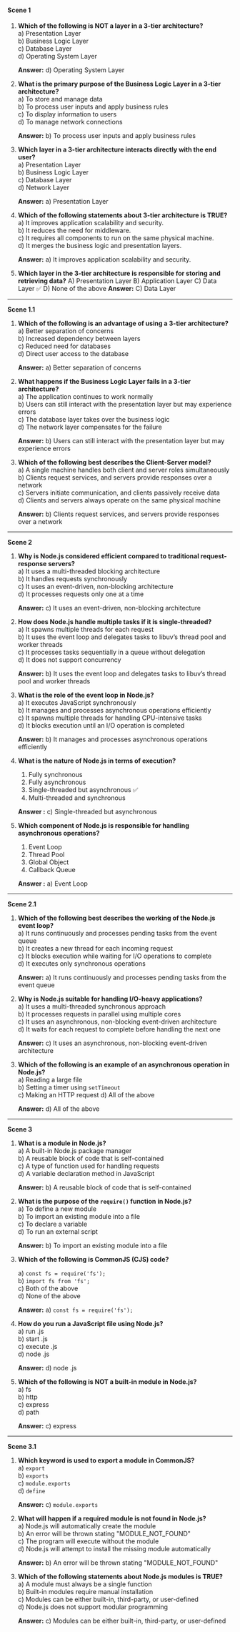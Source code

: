 #### **Scene 1**

1. **Which of the following is NOT a layer in a 3-tier architecture?**  
   a) Presentation Layer  
   b) Business Logic Layer  
   c) Database Layer  
   d) Operating System Layer

   **Answer:** d) Operating System Layer

2. **What is the primary purpose of the Business Logic Layer in a 3-tier architecture?**  
   a) To store and manage data  
   b) To process user inputs and apply business rules  
   c) To display information to users  
   d) To manage network connections

   **Answer:** b) To process user inputs and apply business rules

3. **Which layer in a 3-tier architecture interacts directly with the end user?**  
   a) Presentation Layer  
   b) Business Logic Layer  
   c) Database Layer  
   d) Network Layer

   **Answer:** a) Presentation Layer

4. **Which of the following statements about 3-tier architecture is TRUE?**  
   a) It improves application scalability and security.  
   b) It reduces the need for middleware.  
   c) It requires all components to run on the same physical machine.  
   d) It merges the business logic and presentation layers.

   **Answer:** a) It improves application scalability and security.

5. **Which layer in the 3-tier architecture is responsible for storing and retrieving data?**
   A) Presentation Layer
   B) Application Layer
   C) Data Layer ✅
   D) None of the above
   **Answer:** C) Data Layer

---

**Scene 1.1**

1. **Which of the following is an advantage of using a 3-tier architecture?**  
   a) Better separation of concerns  
   b) Increased dependency between layers  
   c) Reduced need for databases  
   d) Direct user access to the database

   **Answer:** a) Better separation of concerns

2. **What happens if the Business Logic Layer fails in a 3-tier architecture?**  
   a) The application continues to work normally  
   b) Users can still interact with the presentation layer but may experience errors  
   c) The database layer takes over the business logic  
   d) The network layer compensates for the failure

   **Answer:** b) Users can still interact with the presentation layer but may experience errors

3. **Which of the following best describes the Client-Server model?**  
   a) A single machine handles both client and server roles simultaneously  
   b) Clients request services, and servers provide responses over a network  
   c) Servers initiate communication, and clients passively receive data  
   d) Clients and servers always operate on the same physical machine

   **Answer:** b) Clients request services, and servers provide responses over a network

---

**Scene 2**

1. **Why is Node.js considered efficient compared to traditional request-response servers?**  
   a) It uses a multi-threaded blocking architecture  
   b) It handles requests synchronously  
   c) It uses an event-driven, non-blocking architecture  
   d) It processes requests only one at a time

   **Answer:** c) It uses an event-driven, non-blocking architecture

2. **How does Node.js handle multiple tasks if it is single-threaded?**  
   a) It spawns multiple threads for each request  
   b) It uses the event loop and delegates tasks to libuv’s thread pool and worker threads  
   c) It processes tasks sequentially in a queue without delegation  
   d) It does not support concurrency

   **Answer:** b) It uses the event loop and delegates tasks to libuv’s thread pool and worker threads

3. **What is the role of the event loop in Node.js?**  
   a) It executes JavaScript synchronously  
   b) It manages and processes asynchronous operations efficiently  
   c) It spawns multiple threads for handling CPU-intensive tasks  
   d) It blocks execution until an I/O operation is completed

   **Answer:** b) It manages and processes asynchronous operations efficiently

4. **What is the nature of Node.js in terms of execution?**

   1. Fully synchronous
   2. Fully asynchronous
   3. Single-threaded but asynchronous ✅
   4. Multi-threaded and synchronous

   **Answer :** c) Single-threaded but asynchronous

5. **Which component of Node.js is responsible for handling asynchronous operations?**

   1. Event Loop
   2. Thread Pool
   3. Global Object
   4. Callback Queue

   **Answer :** a) Event Loop

---

**Scene 2.1**

1. **Which of the following best describes the working of the Node.js event loop?**  
   a) It runs continuously and processes pending tasks from the event queue  
   b) It creates a new thread for each incoming request  
   c) It blocks execution while waiting for I/O operations to complete  
   d) It executes only synchronous operations

   **Answer:** a) It runs continuously and processes pending tasks from the event queue

2. **Why is Node.js suitable for handling I/O-heavy applications?**  
   a) It uses a multi-threaded synchronous approach  
   b) It processes requests in parallel using multiple cores  
   c) It uses an asynchronous, non-blocking event-driven architecture  
   d) It waits for each request to complete before handling the next one

   **Answer:** c) It uses an asynchronous, non-blocking event-driven architecture

3. **Which of the following is an example of an asynchronous operation in Node.js?**  
   a) Reading a large file  
   b) Setting a timer using `setTimeout`  
   c) Making an HTTP request
   d) All of the above

   **Answer:** d) All of the above

---

**Scene 3**

1. **What is a module in Node.js?**  
   a) A built-in Node.js package manager  
   b) A reusable block of code that is self-contained  
   c) A type of function used for handling requests  
   d) A variable declaration method in JavaScript

   **Answer:** b) A reusable block of code that is self-contained

2. **What is the purpose of the `require()` function in Node.js?**  
   a) To define a new module  
   b) To import an existing module into a file  
   c) To declare a variable  
   d) To run an external script

   **Answer:** b) To import an existing module into a file

3. **Which of the following is CommonJS (CJS) code?**

   a) `const fs = require('fs');`  
   b) `import fs from 'fs';`  
   c) Both of the above  
   d) None of the above

   **Answer:** a) `const fs = require('fs');`

4. **How do you run a JavaScript file using Node.js?**  
   a) run <fileName>.js  
   b) start <fileName>.js  
   c) execute <fileName>.js  
   d) node <fileName>.js

   **Answer:** d) node <fileName>.js

5. **Which of the following is NOT a built-in module in Node.js?**  
   a) fs  
   b) http  
   c) express  
   d) path

   **Answer:** c) express

---

**Scene 3.1**

1. **Which keyword is used to export a module in CommonJS?**  
   a) `export`  
   b) `exports`  
   c) `module.exports`  
   d) `define`

   **Answer:** c) `module.exports`

2. **What will happen if a required module is not found in Node.js?**  
   a) Node.js will automatically create the module  
   b) An error will be thrown stating "MODULE_NOT_FOUND"  
   c) The program will execute without the module  
   d) Node.js will attempt to install the missing module automatically

   **Answer:** b) An error will be thrown stating "MODULE_NOT_FOUND"

3. **Which of the following statements about Node.js modules is TRUE?**  
   a) A module must always be a single function  
   b) Built-in modules require manual installation  
   c) Modules can be either built-in, third-party, or user-defined  
   d) Node.js does not support modular programming

   **Answer:** c) Modules can be either built-in, third-party, or user-defined
